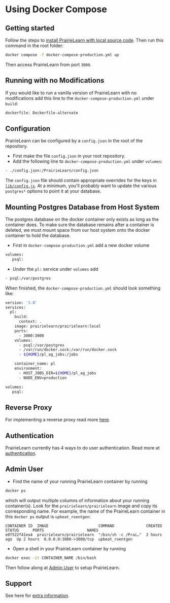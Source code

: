 # Using Docker Compose

## Getting started

Follow the steps to [install PrairieLearn with local source code](../installingLocal.md). Then run this command in the root folder:

```sh
docker compose -f docker-compose-production.yml up
```

Then access PrairieLearn from port `3000`.

## Running with no Modifications

If you would like to run a vanilla version of PrairieLearn with no modifications add this line to the `docker-compose-production.yml` under `build`:

```sh
dockerfile: Dockerfile-alternate
```

## Configuration

PrairieLearn can be configured by a `config.json` in the root of the repository.

- First make the file `config.json` in your root repository.
- Add the following line to `docker-compose-production.yml` under `volumes`:

```sh
- ./config.json:/PrairieLearn/config.json
```

The `config.json` file should contain appropriate overrides for the keys in [`lib/config.js`](`https://github.com/PrairieLearn/PrairieLearn/blob/master/lib/config.js`). At a minimum, you'll probably want to update the various `postgres*` options to point it at your database.

## Mounting Postgres Database from Host System

The postgres database on the docker container only exists as long as the container does. To make sure the database remains after a container is deleted, we must mount space from our host system onto the docker container to hold the database.

- First in `docker-compose-production.yml` add a new docker volume

```sh
volumes:
   psql:
```

- Under the `pl:` service under `volumes` add

```sh
- psql:/var/postgres
```

When finished, the `docker-compose-production.yml` should look something like:

```sh
version: '3.8'
services:
  pl:
    build:
      context: .
    image: prairielearn/prairielearn:local
    ports:
      - 3000:3000
    volumes:
      - psql:/var/postgres
      - /var/run/docker.sock:/var/run/docker.sock
      - ${HOME}/pl_ag_jobs:/jobs

    container_name: pl
    environment:
      - HOST_JOBS_DIR=${HOME}/pl_ag_jobs
      - NODE_ENV=production

volumes:
   psql:
```

## Reverse Proxy

For implementing a reverse proxy read more [here](./setup.md#reverse-proxy).

## Authentication

PrairieLearn currently has 4 ways to do user authentication. Read more at [authentication](./authentication.md).

## Admin User

- Find the name of your running PrairieLearn container by running

```sh
docker ps
```

which will output multiple columns of information about your running container(s). Look for the `prairielearn/prairielearn` image and copy its corresponding name. For example, the name of the PrairieLearn container in this `docker ps` output is `upbeat_roentgen`:

```
CONTAINER ID  IMAGE                      COMMAND              CREATED      STATUS      PORTS                   NAMES
e0f522f41ea4  prairielearn/prairielearn  "/bin/sh -c /Prai…"  2 hours ago  Up 2 hours  0.0.0.0:3000->3000/tcp  upbeat_roentgen
```

- Open a shell in your PrairieLearn container by running

```sh
docker exec -it CONTAINER_NAME /bin/bash
```

Then follow along at [Admin User](./admin-user.md) to setup PrairieLearn.

## Support

See here for [extra information](./setup.md#support).
